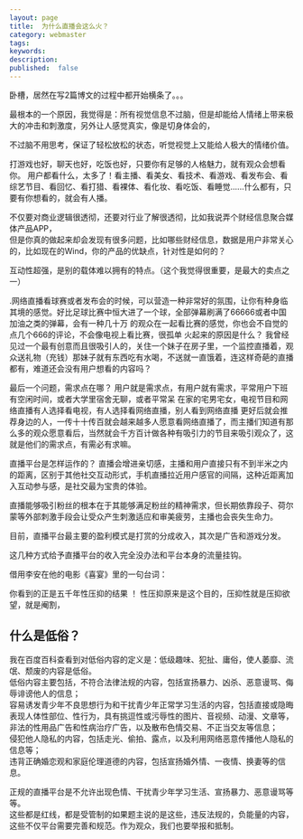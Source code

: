 ```yaml
---
layout: page
title:  为什么直播会这么火？
category: webmaster
tags:
keywords:
description:
published:  false
---
```


卧槽，居然在写2篇博文的过程中都开始横条了。。。

最根本的一个原因，我觉得是：所有视觉信息不过脑，但是却能给人情绪上带来极大的冲击和刺激度，另外让人感觉真实，像是切身体会的，

不过脑不用思考，保证了轻松放松的状态，听觉视觉上又能给人极大的情绪价值。

打游戏也好，聊天也好，吃饭也好，只要你有足够的人格魅力，就有观众会想看你。
用户都看什么，太多了！看主播、看美女、看技术、看游戏、看发布会、看综艺节目、看回忆、看打猎、看裸体、看化妆、看吃饭、看睡觉......什么都有，只要有你想看的，就会有人播。

不仅要对商业逻辑很透彻，还要对行业了解很透彻，比如我说弄个财经信息聚合媒体产品APP，  
但是你真的做起来却会发现有很多问题，比如哪些财经信息，数据是用户非常关心的，比如现在的Wind，你的产品的优缺点，针对性是如何的？  

互动性超强，是别的载体难以拥有的特点。（这个我觉得很重要，是最大的卖点之一）

.网络直播看球赛或者发布会的时候，可以营造一种非常好的氛围，让你有种身临其境的感觉。好比足球比赛中恒大进了一个球，全部弹幕刷满了66666或者中国加油之类的弹幕，会有一种几十万
的观众在一起看比赛的感觉，你也会不自觉的点几个666的评论，不会像电视上看比赛，很孤单
火起来的原因是什么？
我曾经见过一个最有创意而且很吸引人的，关住一个妹子在房子里，一个监控直播着，观众送礼物（充钱）那妹子就有东西吃有水喝，不送就一直饿着，连这样奇葩的直播都有，难道还会没有用户想看的内容吗？

最后一个问题，需求点在哪？
用户就是需求点，有用户就有需求，平常用户下班有空闲时间，或者大学里宿舍无聊，或者平常呆 在家的宅男宅女，电视节目和网络直播有人选择看电视，有人选择看网络直播，别人看到网络直播
更好后就会推荐身边的人，一传十十传百就会越来越多人愿意看网络直播了，而主播们知道有那么多的观众愿意看后，当然就会千方百计做各种有吸引力的节目来吸引观众了，这就是他们的需求点，有需必有求嘛。


直播平台是怎样运作的？
直播会增进亲切感，主播和用户直接只有不到半米之内的距离，区别于其他社交互动形式，手机直播拉近用户感官的间隔，这种近距离加入互动参与感，是社交最为宝贵的体验。

直播能够吸引粉丝的根本在于其能够满足粉丝的精神需求，但长期依靠段子、荷尔蒙等外部刺激手段会让受众产生刺激适应和审美疲劳，主播也会丧失生命力。


目前，直播平台最主要的盈利模式是打赏的分成收入，其次是广告和游戏分发。

这几种方式给予直播平台的收入完全没办法和平台本身的流量挂钩。

借用李安在他的电影《喜宴》里的一句台词：

你看到的正是五千年性压抑的结果 ！
性压抑原来是这个目的，压抑性就是压抑欲望，就是阉割，

## 什么是低俗？
我在百度百科查看到对低俗内容的定义是：低级趣味、犯扯、庸俗，使人萎靡、流氓、颓废的内容是低俗。  
低俗内容主要包括，不符合法律法规的内容，包括宣扬暴力、凶杀、恶意谩骂、侮辱诽谤他人的信息；  
容易诱发青少年不良思想行为和干扰青少年正常学习生活的内容，包括直接或隐晦表现人体性部位、性行为，具有挑逗性或污辱性的图片、音视频、动漫、文章等， 
非法的性用品广告和性病治疗广告，以及散布色情交易、不正当交友等信息；  
侵犯他人隐私的内容，包括走光、偷拍、露点，以及利用网络恶意传播他人隐私的信息等；  
违背正确婚恋观和家庭伦理道德的内容，包括宣扬婚外情、一夜情、换妻等的信息。  

正规的直播平台是不允许出现色情、干扰青少年学习生活、宣扬暴力、恶意谩骂等等。  
这些都是红线，都是受管制的如果题主说的是这些，违反法规的，负能量的内容，这些不仅平台需要完善和规范。作为观众，我们也要举报和抵制。  



